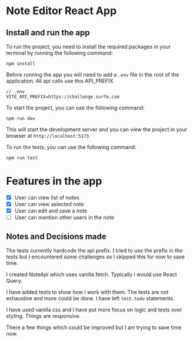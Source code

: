 # Note Editor React App

## Install and run the app

To run the project, you need to install the required packages in your terminal by running the following command:

```
npm install
```

Before running the app you will need to add a `.env` file in the root of the application. All api calls use this API_PREFIX

```
// .env
VITE_API_PREFIX=https://challenge.surfe.com

```

To start the project, you can use the following command:

```npm run dev
npm run dev
```

This will start the development server and you can view the project in your browser at `http://localhost:5173`.

To run the tests, you can use the following command:

```npm run test
npm run test
```

# Features in the app

- [x] User can view list of notes
- [x] User can view selected note
- [x] User can edit and save a note
- [ ] User can mention other users in the note

## Notes and Decisions made

The tests currently hardcode the api prefix. I tried to use the prefix in the tests but I encountered some challenges so I skipped this for now to save time.

I created NoteApi which uses vanilla fetch. Typically I would use React Query.

I have added tests to show how I work with them. The tests are not exhaustive and more could be done. I have left `test.todo` statements.

I have used vanilla css and I have put more focus on logic and tests over styling. Things are responsive.

There a few things which could be improved but I am trying to save time now.
